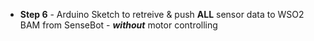 * **Step 6** - Arduino Sketch to retreive & push **ALL** sensor data to WSO2 BAM from SenseBot - ***without*** motor controlling
